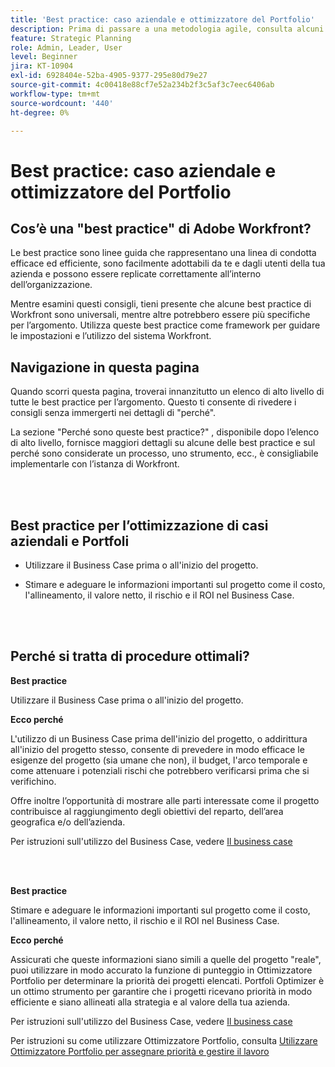 ```yaml
---
title: 'Best practice: caso aziendale e ottimizzatore del Portfolio'
description: Prima di passare a una metodologia agile, consulta alcuni consigli e domande da porre.
feature: Strategic Planning
role: Admin, Leader, User
level: Beginner
jira: KT-10904
exl-id: 6928404e-52ba-4905-9377-295e80d79e27
source-git-commit: 4c00418e88cf7e52a234b2f3c5af3c7eec6406ab
workflow-type: tm+mt
source-wordcount: '440'
ht-degree: 0%

---
```


# Best practice: caso aziendale e ottimizzatore del Portfolio

## Cos’è una &quot;best practice&quot; di Adobe Workfront?

Le best practice sono linee guida che rappresentano una linea di condotta efficace ed efficiente, sono facilmente adottabili da te e dagli utenti della tua azienda e possono essere replicate correttamente all’interno dell’organizzazione.

Mentre esamini questi consigli, tieni presente che alcune best practice di Workfront sono universali, mentre altre potrebbero essere più specifiche per l’argomento. Utilizza queste best practice come framework per guidare le impostazioni e l’utilizzo del sistema Workfront.

## Navigazione in questa pagina

Quando scorri questa pagina, troverai innanzitutto un elenco di alto livello di tutte le best practice per l’argomento. Questo ti consente di rivedere i consigli senza immergerti nei dettagli di &quot;perché&quot;.

La sezione &quot;Perché sono queste best practice?&quot; , disponibile dopo l’elenco di alto livello, fornisce maggiori dettagli su alcune delle best practice e sul perché sono considerate un processo, uno strumento, ecc., è consigliabile implementarle con l’istanza di Workfront.

</br>
</br>

## Best practice per l’ottimizzazione di casi aziendali e Portfoli

* Utilizzare il Business Case prima o all&#39;inizio del progetto.

* Stimare e adeguare le informazioni importanti sul progetto come il costo, l&#39;allineamento, il valore netto, il rischio e il ROI nel Business Case.

</br>
</br>

## Perché si tratta di procedure ottimali?

**Best practice**

Utilizzare il Business Case prima o all&#39;inizio del progetto.

**Ecco perché**

L&#39;utilizzo di un Business Case prima dell&#39;inizio del progetto, o addirittura all&#39;inizio del progetto stesso, consente di prevedere in modo efficace le esigenze del progetto (sia umane che non), il budget, l&#39;arco temporale e come attenuare i potenziali rischi che potrebbero verificarsi prima che si verifichino.

Offre inoltre l’opportunità di mostrare alle parti interessate come il progetto contribuisce al raggiungimento degli obiettivi del reparto, dell’area geografica e/o dell’azienda.

Per istruzioni sull&#39;utilizzo del Business Case, vedere [Il business case](https://experienceleague.adobe.com/docs/workfront-learn/tutorials-workfront/manage-work/portfolios/introduction-to-the-business-case.html)

</br>
</br>

**Best practice**

Stimare e adeguare le informazioni importanti sul progetto come il costo, l&#39;allineamento, il valore netto, il rischio e il ROI nel Business Case.

**Ecco perché**

Assicurati che queste informazioni siano simili a quelle del progetto &quot;reale&quot;, puoi utilizzare in modo accurato la funzione di punteggio in Ottimizzatore Portfolio per determinare la priorità dei progetti elencati. Portfoli Optimizer è un ottimo strumento per garantire che i progetti ricevano priorità in modo efficiente e siano allineati alla strategia e al valore della tua azienda.

Per istruzioni sull&#39;utilizzo del Business Case, vedere [Il business case](https://experienceleague.adobe.com/docs/workfront-learn/tutorials-workfront/manage-work/portfolios/introduction-to-the-business-case.html)

Per istruzioni su come utilizzare Ottimizzatore Portfolio, consulta [Utilizzare Ottimizzatore Portfolio per assegnare priorità e gestire il lavoro](https://experienceleague.adobe.com/docs/workfront-learn/tutorials-workfront/manage-work/portfolios/prioritize-and-manage-work-with-portfolios.html)

